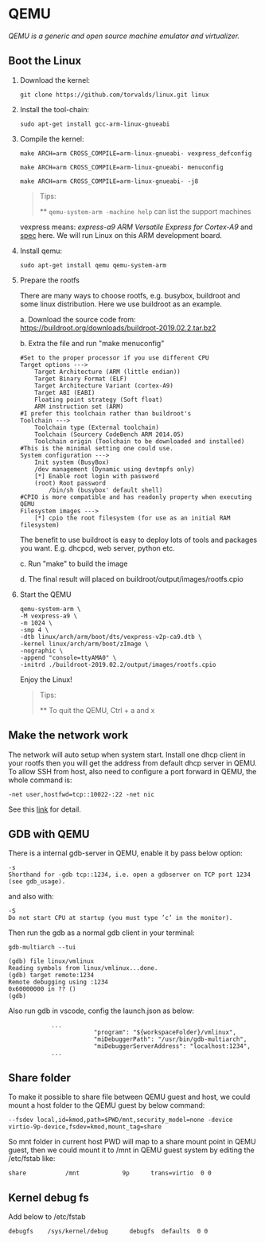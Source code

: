 # QEMU

*QEMU is a generic and open source machine emulator and virtualizer.*

## Boot the Linux

<!-- more -->

1. Download the kernel:

   `git clone https://github.com/torvalds/linux.git linux`

2. Install the tool-chain:

   `sudo apt-get install gcc-arm-linux-gnueabi`

3. Compile the kernel:

   `make ARCH=arm CROSS_COMPILE=arm-linux-gnueabi- vexpress_defconfig`

   `make ARCH=arm CROSS_COMPILE=arm-linux-gnueabi- menuconfig`

   `make ARCH=arm CROSS_COMPILE=arm-linux-gnueabi- -j8`

   > Tips:
   >
   > ** `qemu-system-arm -machine help` can list the support machines

   vexpress means: *express-a9          ARM Versatile Express for Cortex-A9*  and [spec](<http://infocenter.arm.com/help/topic/com.arm.doc.dui0448i/DUI0448I_v2p_ca9_trm.pdf>) here. We will run Linux on this ARM development board.

4. Install qemu:

   `sudo apt-get install qemu qemu-system-arm`

5. Prepare the rootfs

   There are many ways to choose rootfs, e.g. busybox, buildroot and some linux distribution. Here  we use buildroot as an example.

   a. Download the source code from: https://buildroot.org/downloads/buildroot-2019.02.2.tar.bz2

   b. Extra the file and run "make menuconfig"

   ```
   #Set to the proper processor if you use different CPU
   Target options --->
       Target Architecture (ARM (little endian))
       Target Binary Format (ELF)
       Target Architecture Variant (cortex-A9)
       Target ABI (EABI)
       Floating point strategy (Soft float)
       ARM instruction set (ARM)
   #I prefer this toolchain rather than buildroot's
   Toolchain --->
       Toolchain type (External toolchain)
       Toolchain (Sourcery CodeBench ARM 2014.05)
       Toolchain origin (Toolchain to be downloaded and installed)
   #This is the minimal setting one could use.
   System configuration --->
       Init system (BusyBox)
       /dev management (Dynamic using devtmpfs only)
       [*] Enable root login with password
       (root) Root password
           /bin/sh (busybox' default shell)
   #CPIO is more compatible and has readonly property when executing QEMU
   Filesystem images --->
       [*] cpio the root filesystem (for use as an initial RAM filesystem)
   ```

   The benefit to use buildroot is easy to deploy lots of tools and packages you want. E.g. dhcpcd, web server, python etc.

   c. Run "make" to build the image

   d. The final result will placed on buildroot/output/images/rootfs.cpio

6. Start the QEMU

   ```
   qemu-system-arm \
   -M vexpress-a9 \
   -m 1024 \
   -smp 4 \
   -dtb linux/arch/arm/boot/dts/vexpress-v2p-ca9.dtb \
   -kernel linux/arch/arm/boot/zImage \
   -nographic \
   -append "console=ttyAMA0" \
   -initrd ./buildroot-2019.02.2/output/images/rootfs.cpio
   ```

   Enjoy the Linux!

   > Tips:
   >
   > ** To quit the QEMU, Ctrl + a and x

## Make the network work

The network will auto setup when system start. Install one dhcp client in your rootfs then you will get the address from default dhcp server in QEMU. To allow SSH from host, also need to configure a port forward in QEMU, the whole command is:

```
-net user,hostfwd=tcp::10022-:22 -net nic
```

See this [link](<https://wiki.qemu.org/Documentation/Networking>) for detail.

## GDB with QEMU

There is a internal gdb-server in QEMU, enable it by pass below option:

```
-s
Shorthand for -gdb tcp::1234, i.e. open a gdbserver on TCP port 1234 (see gdb_usage).
```

and also with:

```
-S
Do not start CPU at startup (you must type ’c’ in the monitor).
```

Then run the gdb as a normal gdb client in your terminal:

```
gdb-multiarch --tui

(gdb) file linux/vmlinux
Reading symbols from linux/vmlinux...done.
(gdb) target remote:1234
Remote debugging using :1234
0x60000000 in ?? ()
(gdb)
```

Also run gdb in vscode, config the launch.json as below:

```
			...
                        "program": "${workspaceFolder}/vmlinux",
                        "miDebuggerPath": "/usr/bin/gdb-multiarch",
                        "miDebuggerServerAddress": "localhost:1234",
			...
```

## Share folder

To make it possible to share file between QEMU guest and host, we could mount a host folder to the QEMU guest by below command:

```
--fsdev local,id=kmod,path=$PWD/mnt,security_model=none -device virtio-9p-device,fsdev=kmod,mount_tag=share
```

So mnt folder in current host PWD will map to a share mount point in QEMU guest, then we could mount it to /mnt in QEMU guest system by editing the /etc/fstab like:


```
share           /mnt            9p      trans=virtio  0	0
```

## Kernel debug fs

Add below to /etc/fstab

```
debugfs    /sys/kernel/debug      debugfs  defaults  0 0
```
